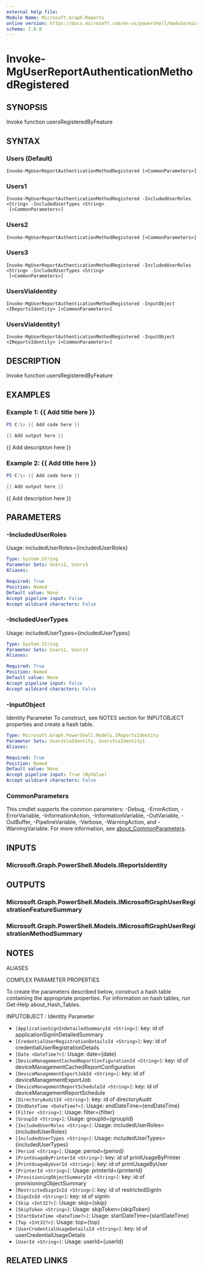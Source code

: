```yaml
---
external help file:
Module Name: Microsoft.Graph.Reports
online version: https://docs.microsoft.com/en-us/powershell/module/microsoft.graph.reports/invoke-mguserreportauthenticationmethodregistered
schema: 2.0.0
---
```


# Invoke-MgUserReportAuthenticationMethodRegistered

## SYNOPSIS
Invoke function usersRegisteredByFeature

## SYNTAX

### Users (Default)
```
Invoke-MgUserReportAuthenticationMethodRegistered [<CommonParameters>]
```

### Users1
```
Invoke-MgUserReportAuthenticationMethodRegistered -IncludedUserRoles <String> -IncludedUserTypes <String>
 [<CommonParameters>]
```

### Users2
```
Invoke-MgUserReportAuthenticationMethodRegistered [<CommonParameters>]
```

### Users3
```
Invoke-MgUserReportAuthenticationMethodRegistered -IncludedUserRoles <String> -IncludedUserTypes <String>
 [<CommonParameters>]
```

### UsersViaIdentity
```
Invoke-MgUserReportAuthenticationMethodRegistered -InputObject <IReportsIdentity> [<CommonParameters>]
```

### UsersViaIdentity1
```
Invoke-MgUserReportAuthenticationMethodRegistered -InputObject <IReportsIdentity> [<CommonParameters>]
```

## DESCRIPTION
Invoke function usersRegisteredByFeature

## EXAMPLES

### Example 1: {{ Add title here }}
```powershell
PS C:\> {{ Add code here }}

{{ Add output here }}
```

{{ Add description here }}

### Example 2: {{ Add title here }}
```powershell
PS C:\> {{ Add code here }}

{{ Add output here }}
```

{{ Add description here }}

## PARAMETERS

### -IncludedUserRoles
Usage: includedUserRoles={includedUserRoles}

```yaml
Type: System.String
Parameter Sets: Users1, Users3
Aliases:

Required: True
Position: Named
Default value: None
Accept pipeline input: False
Accept wildcard characters: False
```

### -IncludedUserTypes
Usage: includedUserTypes={includedUserTypes}

```yaml
Type: System.String
Parameter Sets: Users1, Users3
Aliases:

Required: True
Position: Named
Default value: None
Accept pipeline input: False
Accept wildcard characters: False
```

### -InputObject
Identity Parameter
To construct, see NOTES section for INPUTOBJECT properties and create a hash table.

```yaml
Type: Microsoft.Graph.PowerShell.Models.IReportsIdentity
Parameter Sets: UsersViaIdentity, UsersViaIdentity1
Aliases:

Required: True
Position: Named
Default value: None
Accept pipeline input: True (ByValue)
Accept wildcard characters: False
```

### CommonParameters
This cmdlet supports the common parameters: -Debug, -ErrorAction, -ErrorVariable, -InformationAction, -InformationVariable, -OutVariable, -OutBuffer, -PipelineVariable, -Verbose, -WarningAction, and -WarningVariable. For more information, see [about_CommonParameters](http://go.microsoft.com/fwlink/?LinkID=113216).

## INPUTS

### Microsoft.Graph.PowerShell.Models.IReportsIdentity

## OUTPUTS

### Microsoft.Graph.PowerShell.Models.IMicrosoftGraphUserRegistrationFeatureSummary

### Microsoft.Graph.PowerShell.Models.IMicrosoftGraphUserRegistrationMethodSummary

## NOTES

ALIASES

COMPLEX PARAMETER PROPERTIES

To create the parameters described below, construct a hash table containing the appropriate properties. For information on hash tables, run Get-Help about_Hash_Tables.


INPUTOBJECT <IReportsIdentity>: Identity Parameter
  - `[ApplicationSignInDetailedSummaryId <String>]`: key: id of applicationSignInDetailedSummary
  - `[CredentialUserRegistrationDetailsId <String>]`: key: id of credentialUserRegistrationDetails
  - `[Date <DateTime?>]`: Usage: date={date}
  - `[DeviceManagementCachedReportConfigurationId <String>]`: key: id of deviceManagementCachedReportConfiguration
  - `[DeviceManagementExportJobId <String>]`: key: id of deviceManagementExportJob
  - `[DeviceManagementReportScheduleId <String>]`: key: id of deviceManagementReportSchedule
  - `[DirectoryAuditId <String>]`: key: id of directoryAudit
  - `[EndDateTime <DateTime?>]`: Usage: endDateTime={endDateTime}
  - `[Filter <String>]`: Usage: filter={filter}
  - `[GroupId <String>]`: Usage: groupId={groupId}
  - `[IncludedUserRoles <String>]`: Usage: includedUserRoles={includedUserRoles}
  - `[IncludedUserTypes <String>]`: Usage: includedUserTypes={includedUserTypes}
  - `[Period <String>]`: Usage: period={period}
  - `[PrintUsageByPrinterId <String>]`: key: id of printUsageByPrinter
  - `[PrintUsageByUserId <String>]`: key: id of printUsageByUser
  - `[PrinterId <String>]`: Usage: printerId={printerId}
  - `[ProvisioningObjectSummaryId <String>]`: key: id of provisioningObjectSummary
  - `[RestrictedSignInId <String>]`: key: id of restrictedSignIn
  - `[SignInId <String>]`: key: id of signIn
  - `[Skip <Int32?>]`: Usage: skip={skip}
  - `[SkipToken <String>]`: Usage: skipToken={skipToken}
  - `[StartDateTime <DateTime?>]`: Usage: startDateTime={startDateTime}
  - `[Top <Int32?>]`: Usage: top={top}
  - `[UserCredentialUsageDetailsId <String>]`: key: id of userCredentialUsageDetails
  - `[UserId <String>]`: Usage: userId={userId}

## RELATED LINKS

